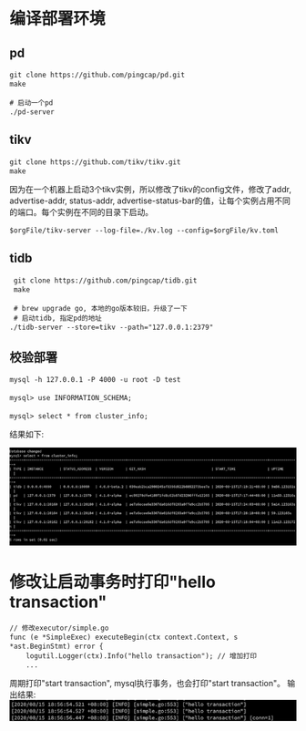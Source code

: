

# 编译部署环境


## pd

    git clone https://github.com/pingcap/pd.git
    make
    
    # 启动一个pd
    ./pd-server


## tikv

    git clone https://github.com/tikv/tikv.git
    make

因为在一个机器上启动3个tikv实例，所以修改了tikv的config文件，修改了addr, advertise-addr, status-addr, advertise-status-bar的值，让每个实例占用不同的端口。每个实例在不同的目录下启动。

    $orgFile/tikv-server --log-file=./kv.log --config=$orgFile/kv.toml


## tidb

     git clone https://github.com/pingcap/tidb.git
     make
    
     # brew upgrade go, 本地的go版本较旧，升级了一下
     # 启动tidb, 指定pd的地址
    ./tidb-server --store=tikv --path="127.0.0.1:2379"


## 校验部署

    mysql -h 127.0.0.1 -P 4000 -u root -D test
    
    mysql> use INFORMATION_SCHEMA;
    
    mysql> select * from cluster_info;

结果如下:

![img](img/cluster.png)


# 修改让启动事务时打印"hello transaction"

    // 修改executor/simple.go
    func (e *SimpleExec) executeBegin(ctx context.Context, s *ast.BeginStmt) error {
        logutil.Logger(ctx).Info("hello transaction"); // 增加打印
        ...

周期打印"start transaction", mysql执行事务，也会打印"start transaction"。
输出结果:
![img](img/result.png)

